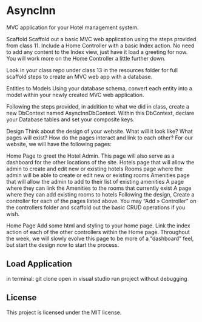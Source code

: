 # AsyncInn
MVC application for your Hotel management system.

Scaffold
Scaffold out a basic MVC web application using the steps provided from class 11. Include a Home Controller with a basic Index action. No need to add any content to the Index view, just have it load a greeting for now. You will work more on the Home Controller a little further down.

Look in your class repo under class 13 in the resources folder for full scaffold steps to create an MVC web app with a database.

Entities to Models
Using your database schema, convert each entity into a model within your newly created MVC web application.

Following the steps provided, in addition to what we did in class, create a new DbContext named AsyncInnDbContext. Within this DbContext, declare your Database tables and set your composite keys.

Design
Think about the design of your website. What will it look like? What pages will exist? How do the pages interact and link to each other? For our website, we will have the following pages:

Home Page to greet the Hotel Admin. This page will also serve as a dashboard for the other locations of the site.
Hotels page that will allow the admin to create and edit new or existing hotels
Rooms page where the admin will be able to create or edit new or existing rooms
Amenities page that will allow the admin to add to their list of existing amenities
A page where they can link the Amenities to the rooms that currently exist
A page where they can add existing rooms to hotels
Following the design, Create a controller for each of the pages listed above. You may “Add » Controller” on the controllers folder and scaffold out the basic CRUD operations if you wish.

Home Page
Add some html and styling to your home page. Link the index action of each of the other controllers within the Home page. Throughout the week, we will slowly evolve this page to be more of a “dashboard” feel, but start the design now to start the process.

## Load Application
in terminal: git clone open in visual studio run project without debugging

## License
This project is licensed under the MIT license.
